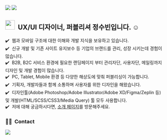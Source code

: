 <a href="http://subin529.dothome.co.kr/"><img src="https://img.shields.io/badge/WebPorfoilo-link-blue"/></a>
<a href="https://sbjung.oopy.io/"><img src="https://img.shields.io/badge/DocsPorfoilo-link-blue"/></a>


## <img src="https://raw.githubusercontent.com/iampavangandhi/iampavangandhi/master/gifs/Hi.gif" width="30px"> &nbsp;UX/UI 디자이너, 퍼블리셔 정수빈입니다. ☺️

✔️ &nbsp;웹과 모바일 구조에 대한 이해와 개발 지식을 보유하고 있습니다.\
✔️ &nbsp;신규 개발 및 기존 사이트 유지보수 등 기업의 브랜드를 관리, 성장 시키는데 경험이 많습니다.\
✔️ &nbsp;B2B, B2C 서비스 환경에 필요한 랜딩페이지 부터 관리자단, 사용자단, 메일링까지 디자인 및 개발 경험이 많습니다.\
✔️ &nbsp;PC, Tablet, Mobile 환경 등 다양한 해상도에 맞춰 퍼블리싱이 가능합니다.\
✔️ &nbsp;기획자, 개발자들과 함께 소통하며 사용자를 위한 디자인을 해왔습니다. \
✔️ &nbsp;디자인툴(Adobe Photoshop/Adobe Illustrator/Adobe XD/Figma/Zeplin 등) 및 개발(HTML/SCSS/CSS3/Media Query) 툴 모두 사용합니다.  \
✔️ &nbsp;저에 대해 궁금하시다면, <a href="https://sbjung.oopy.io/">소개 페이지</a>를 방문해주세요.

### 🤝🏻 &nbsp;Contact
<a href="mailto:529blossom@gmail.com"><img src="https://img.shields.io/badge/-529blossom@gmail.com-D14836?style=flat&logo=Gmail&logoColor=white"/></a>
